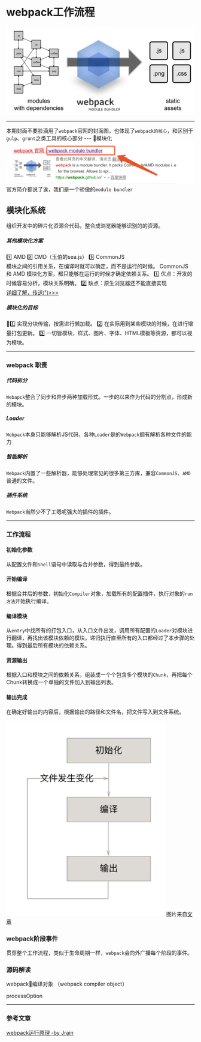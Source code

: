 # webpack工作流程
![](/blog_assets/WEBPACK_1.png/)
___
本期封面不要脸滴用了`webpack`官网的封面图，也体现了`webpack的核心`，和区别于`gulp`、`grunt`之类工具的核心部分 --- 模块化
![](/blog_assets/WEBPACK_2.png/)  
官方简介都说了诶，我们是一个骄傲的`module bundler`

## 模块化系统
组织开发中的碎片化资源合代码，整合成浏览器能够识别的的资源。

##### 其他模块化方案
1️⃣ AMD 
2️⃣ CMD（玉伯的sea.js）
3️⃣ CommonJS  
模块之间的引用关系，在编译时就可以确定，而不是运行的时候。
CommonJS 和 AMD 模块化方案，都只能够在运行的时候才确定依赖关系。
1️⃣ 优点：开发的时候容易分析，模块关系明确。
2️⃣ 缺点：原生浏览器还不能直接实现  
[详细了解，传送门>>>](/project_build/js_modules.md) 
##### 模块化的目标
1️⃣ 实现分块传输，按需进行懒加载。
2️⃣ 在实际用到某些模块的时候，在进行增量打包更新。
3️⃣ 一切皆模块，样式、图片、字体、HTML模板等资源，都可以视为模块。
___
### webpack 职责

##### 代码拆分
`Webapck`整合了同步和异步两种加载形式。一步的以来作为代码的分割点，形成新的模块。

##### Loader 
`Webpack`本身只能够解析JS代码，各种`Loader`是的`Webpack`拥有解析各种文件的能力

##### 智能解析
`Webpack`内置了一些解析器，能够处理常见的很多第三方库，兼容`CommonJS`、`AMD`普通的文件。

##### 插件系统
`Webpack`当然少不了工嗯呢强大的插件的插件。   

___

### 工作流程

#### 初始化参数
从配置文件和`Shell`语句中读取与合并参数，得到最终参数。

#### 开始编译
根据合并后的参数，初始化`Compiler`对象，加载所有的配置插件，执行对象的`run方法`开始执行编译。

#### 编译模块
从`entry`中找所有的打包入口，从入口文件出发，调用所有配置的`Loader`对模块进行翻译，再找出该模块依赖的模块，递归执行直至所有的入口都经过了本步骤的处理。得到最后所有模块的依赖关系。

#### 资源输出
根据入口和模块之间的依赖关系，组装成一个个包含多个模块的`Chunk`，再把每个Chunk转换成一个单独的文件加入到输出列表。

#### 输出完成
在确定好输出的内容后，根据输出的路径和文件名，把文件写入到文件系统。


![webpack_step](../../blog_assets/webpack_step.png)
图片来自[文章](https://juejin.im/entry/5b0e3eba5188251534379615)</div>

### webpack阶段事件
贯穿整个工作流程，类似于生命周期一样，`webpack`会向外广播每个阶段的事件。

### 源码解读

webpack编译对象 （webpack compiler object）  


processOption 
___
### 参考文章
[webpack运行原理 -by Jrain](https://segmentfault.com/a/1190000015291911)

